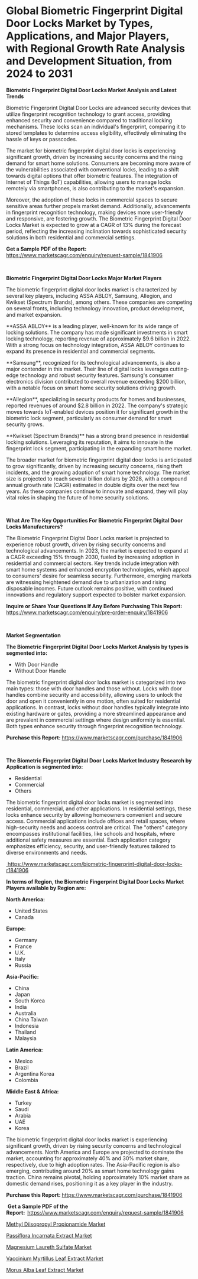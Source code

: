 <p><h1>Global Biometric Fingerprint Digital Door Locks Market by Types, Applications, and Major Players, with Regional Growth Rate Analysis and Development Situation, from 2024 to 2031</h1></p><p><strong>Biometric Fingerprint Digital Door Locks Market Analysis and Latest Trends</strong></p>
<p><p>Biometric Fingerprint Digital Door Locks are advanced security devices that utilize fingerprint recognition technology to grant access, providing enhanced security and convenience compared to traditional locking mechanisms. These locks scan an individual's fingerprint, comparing it to stored templates to determine access eligibility, effectively eliminating the hassle of keys or passcodes.</p><p>The market for biometric fingerprint digital door locks is experiencing significant growth, driven by increasing security concerns and the rising demand for smart home solutions. Consumers are becoming more aware of the vulnerabilities associated with conventional locks, leading to a shift towards digital options that offer biometric features. The integration of Internet of Things (IoT) capabilities, allowing users to manage locks remotely via smartphones, is also contributing to the market's expansion.</p><p>Moreover, the adoption of these locks in commercial spaces to secure sensitive areas further propels market demand. Additionally, advancements in fingerprint recognition technology, making devices more user-friendly and responsive, are fostering growth. The Biometric Fingerprint Digital Door Locks Market is expected to grow at a CAGR of 13% during the forecast period, reflecting the increasing inclination towards sophisticated security solutions in both residential and commercial settings.</p></p>
<p><strong>Get a Sample PDF of the Report:&nbsp;</strong> <a href="https://www.marketscagr.com/enquiry/request-sample/1841906?utm_campaign=1744&utm_medium=2&utm_source=Github&utm_content=ia&utm_term=16102024&utm_id=biometric-fingerprint-digital-door-locks">https://www.marketscagr.com/enquiry/request-sample/1841906</a></p>
<p>&nbsp;</p>
<p><strong>Biometric Fingerprint Digital Door Locks Major Market Players</strong></p>
<p><p>The biometric fingerprint digital door locks market is characterized by several key players, including ASSA ABLOY, Samsung, Allegion, and Kwikset (Spectrum Brands), among others. These companies are competing on several fronts, including technology innovation, product development, and market expansion.</p><p>**ASSA ABLOY** is a leading player, well-known for its wide range of locking solutions. The company has made significant investments in smart locking technology, reporting revenue of approximately $9.6 billion in 2022. With a strong focus on technology integration, ASSA ABLOY continues to expand its presence in residential and commercial segments.</p><p>**Samsung**, recognized for its technological advancements, is also a major contender in this market. Their line of digital locks leverages cutting-edge technology and robust security features. Samsung's consumer electronics division contributed to overall revenue exceeding $200 billion, with a notable focus on smart home security solutions driving growth.</p><p>**Allegion**, specializing in security products for homes and businesses, reported revenues of around $2.8 billion in 2022. The company's strategic moves towards IoT-enabled devices position it for significant growth in the biometric lock segment, particularly as consumer demand for smart security grows.</p><p>**Kwikset (Spectrum Brands)** has a strong brand presence in residential locking solutions. Leveraging its reputation, it aims to innovate in the fingerprint lock segment, participating in the expanding smart home market.</p><p>The broader market for biometric fingerprint digital door locks is anticipated to grow significantly, driven by increasing security concerns, rising theft incidents, and the growing adoption of smart home technology. The market size is projected to reach several billion dollars by 2028, with a compound annual growth rate (CAGR) estimated in double digits over the next few years. As these companies continue to innovate and expand, they will play vital roles in shaping the future of home security solutions.</p></p>
<p>&nbsp;</p>
<p><strong>What Are The Key Opportunities For Biometric Fingerprint Digital Door Locks Manufacturers?</strong></p>
<p><p>The Biometric Fingerprint Digital Door Locks market is projected to experience robust growth, driven by rising security concerns and technological advancements. In 2023, the market is expected to expand at a CAGR exceeding 15% through 2030, fueled by increasing adoption in residential and commercial sectors. Key trends include integration with smart home systems and enhanced encryption technologies, which appeal to consumers' desire for seamless security. Furthermore, emerging markets are witnessing heightened demand due to urbanization and rising disposable incomes. Future outlook remains positive, with continued innovations and regulatory support expected to bolster market expansion.</p></p>
<p><strong>Inquire or Share Your Questions If Any Before Purchasing This Report:</strong> <a href="https://www.marketscagr.com/enquiry/pre-order-enquiry/1841906?utm_campaign=1744&utm_medium=2&utm_source=Github&utm_content=ia&utm_term=16102024&utm_id=biometric-fingerprint-digital-door-locks">https://www.marketscagr.com/enquiry/pre-order-enquiry/1841906</a></p>
<p>&nbsp;</p>
<p><strong>Market Segmentation</strong></p>
<p><strong>The Biometric Fingerprint Digital Door Locks Market Analysis by types is segmented into:</strong></p>
<p><ul><li>With Door Handle</li><li>Without Door Handle</li></ul></p>
<p><p>The biometric fingerprint digital door locks market is categorized into two main types: those with door handles and those without. Locks with door handles combine security and accessibility, allowing users to unlock the door and open it conveniently in one motion, often suited for residential applications. In contrast, locks without door handles typically integrate into existing hardware or gates, providing a more streamlined appearance and are prevalent in commercial settings where design uniformity is essential. Both types enhance security through fingerprint recognition technology.</p></p>
<p><strong>Purchase this Report:&nbsp;</strong><a href="https://www.marketscagr.com/purchase/1841906?utm_campaign=1744&utm_medium=2&utm_source=Github&utm_content=ia&utm_term=16102024&utm_id=biometric-fingerprint-digital-door-locks">https://www.marketscagr.com/purchase/1841906</a></p>
<p>&nbsp;</p>
<p><strong>The Biometric Fingerprint Digital Door Locks Market Industry Research by Application is segmented into:</strong></p>
<p><ul><li>Residential</li><li>Commercial</li><li>Others</li></ul></p>
<p><p>The biometric fingerprint digital door locks market is segmented into residential, commercial, and other applications. In residential settings, these locks enhance security by allowing homeowners convenient and secure access. Commercial applications include offices and retail spaces, where high-security needs and access control are critical. The "others" category encompasses institutional facilities, like schools and hospitals, where additional safety measures are essential. Each application category emphasizes efficiency, security, and user-friendly features tailored to diverse environments and needs.</p></p>
<p><a href="https://www.marketscagr.com/biometric-fingerprint-digital-door-locks-r1841906?utm_campaign=1744&utm_medium=2&utm_source=Github&utm_content=ia&utm_term=16102024&utm_id=biometric-fingerprint-digital-door-locks">&nbsp;https://www.marketscagr.com/biometric-fingerprint-digital-door-locks-r1841906</a></p>
<p><strong>In terms of Region, the Biometric Fingerprint Digital Door Locks Market Players available by Region are:</strong></p>
<p>
    <p> <strong> North America: </strong>
        <ul>
            <li>United States</li>
            <li>Canada</li>
        </ul>
        </p> 
    <p> <strong> Europe: </strong>
        <ul>
            <li>Germany</li>
            <li>France</li>
            <li>U.K.</li>
            <li>Italy</li>
            <li>Russia</li>
        </ul>
        </p> 
    <p> <strong> Asia-Pacific: </strong>
        <ul>
            <li>China</li>
            <li>Japan</li>
            <li>South Korea</li>
            <li>India</li>
            <li>Australia</li>
            <li>China Taiwan</li>
            <li>Indonesia</li>
            <li>Thailand</li>
            <li>Malaysia</li>
        </ul>
        </p> 
    <p> <strong> Latin America: </strong>
        <ul>
            <li>Mexico</li>
            <li>Brazil</li>
            <li>Argentina Korea</li>
            <li>Colombia</li>
        </ul>
        </p> 
    <p> <strong> Middle East & Africa: </strong>
        <ul>
            <li>Turkey</li>
            <li>Saudi</li>
            <li>Arabia</li>
            <li>UAE</li>
            <li>Korea</li>
        </ul>
    </p>
    </p>
<p><p>The biometric fingerprint digital door locks market is experiencing significant growth, driven by rising security concerns and technological advancements. North America and Europe are projected to dominate the market, accounting for approximately 40% and 30% market share, respectively, due to high adoption rates. The Asia-Pacific region is also emerging, contributing around 20% as smart home technology gains traction. China remains pivotal, holding approximately 10% market share as domestic demand rises, positioning it as a key player in the industry.</p></p>
<p><strong>Purchase this Report: </strong><a href="https://www.marketscagr.com/purchase/1841906?utm_campaign=1744&utm_medium=2&utm_source=Github&utm_content=ia&utm_term=16102024&utm_id=biometric-fingerprint-digital-door-locks">https://www.marketscagr.com/purchase/1841906</a></p>
<p>&nbsp;<strong>Get a Sample PDF of the Report:&nbsp;&nbsp;</strong><a href="https://www.marketscagr.com/enquiry/request-sample/1841906?utm_campaign=1744&utm_medium=2&utm_source=Github&utm_content=ia&utm_term=16102024&utm_id=biometric-fingerprint-digital-door-locks">https://www.marketscagr.com/enquiry/request-sample/1841906</a></p>
<p><strong></strong></p>
<p><p><a href="https://www.linkedin.com/pulse/methyl-diisopropyl-propionamide-mosaic-piecing-together-global-ptgrc?utm_campaign=1744&utm_medium=2&utm_source=Github&utm_content=ia&utm_term=16102024&utm_id=biometric-fingerprint-digital-door-locks">Methyl Diisopropyl Propionamide Market</a></p><p><a href="https://www.linkedin.com/pulse/global-passiflora-incarnata-extract-market-trends-innovations-33oxc?utm_campaign=1744&utm_medium=2&utm_source=Github&utm_content=ia&utm_term=16102024&utm_id=biometric-fingerprint-digital-door-locks">Passiflora Incarnata Extract Market</a></p><p><a href="https://www.linkedin.com/pulse/global-magnesium-laureth-sulfate-industry-analysis-report-market-ddyxc?utm_campaign=1744&utm_medium=2&utm_source=Github&utm_content=ia&utm_term=16102024&utm_id=biometric-fingerprint-digital-door-locks">Magnesium Laureth Sulfate Market</a></p><p><a href="https://www.linkedin.com/pulse/strategic-roadmap-success-global-vaccinium-myrtillus-leaf-extract-pfxdc?utm_campaign=1744&utm_medium=2&utm_source=Github&utm_content=ia&utm_term=16102024&utm_id=biometric-fingerprint-digital-door-locks">Vaccinium Myrtillus Leaf Extract Market</a></p><p><a href="https://www.linkedin.com/pulse/morus-alba-leaf-extract-market-size-growth-industry-analysis-yos2c?utm_campaign=1744&utm_medium=2&utm_source=Github&utm_content=ia&utm_term=16102024&utm_id=biometric-fingerprint-digital-door-locks">Morus Alba Leaf Extract Market</a></p></p>